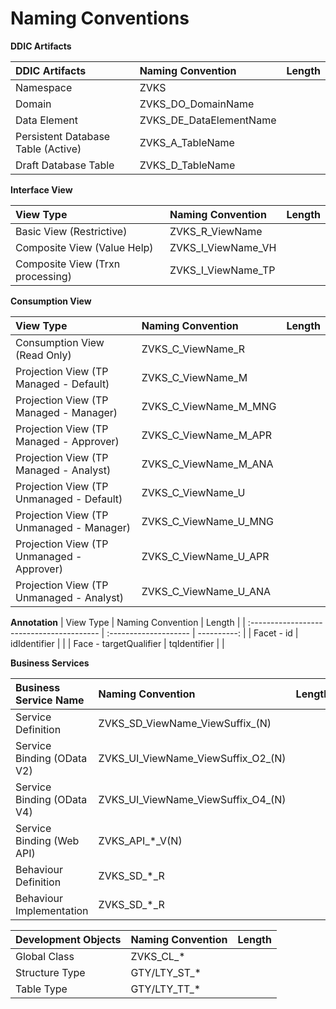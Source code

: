 # Naming Conventions

**DDIC Artifacts**

| DDIC Artifacts                            | Naming Convention       | Length      |
| :---------------------------------------- | :---------------------- | ----------: |
| Namespace                                 | ZVKS                    |             |
| Domain                                    | ZVKS_DO_DomainName      |             |
| Data Element                              | ZVKS_DE_DataElementName |             |
| Persistent Database Table (Active)        | ZVKS_A_TableName        |             |
| Draft Database Table                      | ZVKS_D_TableName        |             |

**Interface View**
 
| View Type                                 | Naming Convention  | Length      |
| :---------------------------------------- | :----------------- | ----------: |
| Basic View (Restrictive)                  | ZVKS_R_ViewName    |             |
| Composite View (Value Help)               | ZVKS_I_ViewName_VH |             |
| Composite View (Trxn processing)          | ZVKS_I_ViewName_TP |             |

**Consumption View**

| View Type                                 | Naming Convention     | Length      |
| :---------------------------------------- | :-------------------- | ----------: |
| Consumption View (Read Only)              | ZVKS_C_ViewName_R     |             |
| Projection View (TP Managed - Default)    | ZVKS_C_ViewName_M     |             |
| Projection View (TP Managed - Manager)    | ZVKS_C_ViewName_M_MNG |             |
| Projection View (TP Managed - Approver)   | ZVKS_C_ViewName_M_APR |             |
| Projection View (TP Managed - Analyst)    | ZVKS_C_ViewName_M_ANA |             |
| Projection View (TP Unmanaged - Default)  | ZVKS_C_ViewName_U     |             |
| Projection View (TP Unmanaged - Manager)  | ZVKS_C_ViewName_U_MNG |             |
| Projection View (TP Unmanaged - Approver) | ZVKS_C_ViewName_U_APR |             |
| Projection View (TP Unmanaged - Analyst)  | ZVKS_C_ViewName_U_ANA |             |

**Annotation**
| View Type                                 | Naming Convention     | Length      |
| :---------------------------------------- | :-------------------- | ----------: |
| Facet - id                                | idIdentifier          |             |
| Face - targetQualifier                    | tqIdentifier          |             |

**Business Services**

| Business Service Name                     | Naming Convention                  | Length      |
| :---------------------------------------- | :--------------------------------- | ----------: |
| Service Definition                        | ZVKS_SD_ViewName_ViewSuffix_(N)    |             |
| Service Binding (OData V2)                | ZVKS_UI_ViewName_ViewSuffix_O2_(N) |             |
| Service Binding (OData V4)                | ZVKS_UI_ViewName_ViewSuffix_O4_(N) |             |
| Service Binding (Web API)                 | ZVKS_API_*_V(N)              |             |
| Behaviour Definition                      | ZVKS_SD_*_R        |             |
| Behaviour Implementation                  | ZVKS_SD_*_R        |             |

| Development Objects                | Naming Convention | Length      |
| :--------------------------------- | :---------------- | ----------: |
| Global Class                       | ZVKS_CL_*         |             |
| Structure Type                     | GTY/LTY_ST_*      |             |
| Table Type                         | GTY/LTY_TT_*      |             |
